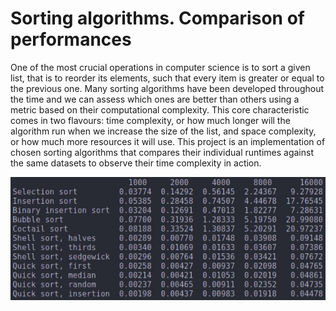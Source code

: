 # Sorting algorithms. Comparison of performances
One of the most crucial operations in computer science is to sort a given list, that is to reorder its elements, such that every item is greater or equal to the previous one. Many sorting algorithms have been developed throughout the time and we can assess which ones are better than others using a metric based on their computational complexity. This core characteristic comes in two flavours: time complexity, or how much longer will the algorithm run when we increase the size of the list, and space complexity, or how much more resources it will use. This project is an implementation of chosen sorting algorithms that compares their individual runtimes against the same datasets to observe their time complexity in action.

![alt text](./images/algs.png "Example console output")
